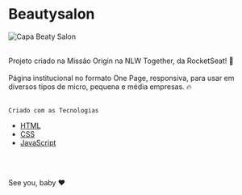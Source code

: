 # Beautysalon

![Capa Beaty Salon](https://user-images.githubusercontent.com/102435512/167229279-49f49763-84df-421f-8368-93c171a25504.jpeg)
<br>
<br>
<div> Projeto criado na Missão Origin na NLW Together, da RocketSeat! 💜 </div>
<br>
<div>
Página institucional no formato One Page, responsiva, para usar em diversos tipos de micro, pequena e média empresas. 🔥</div>
<br>

    Criado com as Tecnologias

-  [HTML](https://developer.mozilla.org/pt-BR/docs/Web/HTML)
-  [CSS](https://developer.mozilla.org/pt-BR/docs/Web/CSS)
-  [JavaScript](https://www.javascript.com/)

<br>
<br>

See you, baby ❤️
